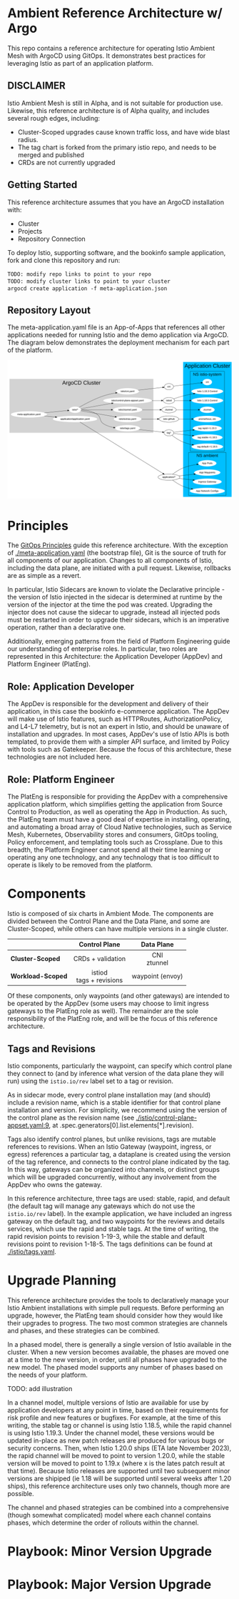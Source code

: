 # Ambient Reference Architecture w/ Argo

This repo contains a reference architecture for operating Istio Ambient Mesh with ArgoCD using GitOps.  It demonstrates best practices for leveraging Istio as part of an application platform.

## DISCLAIMER

Istio Ambient Mesh is still in Alpha, and is not suitable for production use.  Likewise, this reference architecture is of Alpha quality, and includes several rough edges, including:
 * Cluster-Scoped upgrades cause known traffic loss, and have wide blast radius.
 * The tag chart is forked from the primary istio repo, and needs to be merged and published
 * CRDs are not currently upgraded

## Getting Started

This reference architecture assumes that you have an ArgoCD installation with:
 * Cluster
 * Projects
 * Repository Connection

To deploy Istio, supporting software, and the bookinfo sample application, fork and clone this repository and run:

```
TODO: modify repo links to point to your repo
TODO: modify cluster links to point to your cluster
argocd create application -f meta-application.json
```

## Repository Layout

The meta-application.yaml file is an App-of-Apps that references all other applications needed for running Istio and the demo application via ArgoCD.  The diagram below demonstrates the deployment mechanism for each part of the platform.

![architecture diagram][diag]

# Principles

The [GitOps Principles](https://opengitops.dev/) guide this reference architecture.  With the exception of [./meta-application.yaml](./meta-application.yaml) (the bootstrap file), Git is the source of truth for all components of our application.  Changes to all components of Istio, including the data plane, are initiated with a pull request.  Likewise, rollbacks are as simple as a revert.  

In particular, Istio Sidecars are known to violate the Declarative principle - the version of Istio injected in the sidecar is determined at runtime by the version of the injector at the time the pod was created.  Upgrading the injector does not cause the sidecar to upgrade, instead all injected pods must be restarted in order to upgrade their sidecars, which is an imperative operation, rather than a declarative one.

Additionally, emerging patterns from the field of Platform Engineering guide our understanding of enterprise roles.  In particular, two roles are represented in this Architecture: the Application Developer (AppDev) and Platform Engineer (PlatEng).  

## Role: Application Developer
The AppDev is responsible for the development and delivery of their application, in this case the bookinfo e-commerce application.  The AppDev will make use of Istio features, such as HTTPRoutes, AuthorizationPolicy, and L4-L7 telemetry, but is not an expert in Istio, and should be unaware of installation and upgrades.  In most cases, AppDev's use of Istio APIs is both templated, to provide them with a simpler API surface, and limited by Policy with tools such as Gatekeeper.  Because the focus of this architecture, these technologies are not included here.

## Role: Platform Engineer
The PlatEng is responsible for providing the AppDev with a comprehensive application platform, which simplifies getting the application from Source Control to Production, as well as operating the App in Production.  As such, the PlatEng team must have a good deal of expertise in installing, operating, and automating a broad array of Cloud Native technologies, such as Service Mesh, Kubernetes, Observability stores and consumers, GitOps tooling, Policy enforcement, and templating tools such as Crossplane.  Due to this breadth, the Platform Engineer cannot spend all their time learning or operating any one technology, and any technology that is too difficult to operate is likely to be removed from the platform.

# Components

Istio is composed of six charts in Ambient Mode.  The components are divided between the Control Plane and the Data Plane, and some are Cluster-Scoped, while others can have multiple versions in a single cluster.  

|                     | Control Plane              | Data Plane        |
| ------------------- |:--------------------------:| :----------------:|
| **Cluster-Scoped**  | CRDs + validation          | CNI<br>ztunnel    |
| **Workload-Scoped** | istiod<br>tags + revisions |  waypoint (envoy) |

Of these components, only waypoints (and other gateways) are intended to be operated by the AppDev (some users may choose to limit ingress gateways to the PlatEng role as well).  The remainder are the sole responsibility of the PlatEng role, and will be the focus of this reference architecture.

## Tags and Revisions
Istio components, particularly the waypoint, can specify which control plane they connect to (and by inference what version of the data plane they will run) using the `istio.io/rev` label set to a tag or revision.

As in sidecar mode, every control plane installation may (and should) include a revision name, which is a stable identifier for that control plane installation and version.  For simplicity, we recommend using the version of the control plane as the revision name (see [./istio/control-plane-appset.yaml:9](./istio/control-plane-appset.yaml), at .spec.generators[0].list.elements[*].revision).  

Tags also identify control planes, but unlike revisions, tags are mutable references to revisions.  When an Istio Gateway (waypoint, ingress, or egress) references a particular tag, a dataplane is created using the version of the tag reference, and connects to the control plane indicated by the tag.  In this way, gateways can be organized into channels, or distinct groups which will be upgraded concurrently, without any involvement from the AppDev who owns the gateway.

In this reference architecture, three tags are used: stable, rapid, and default (the default tag will manage any gateways which do not use the `istio.io/rev` label).  In the example application, we have included an ingress gateway on the default tag, and two waypoints for the reviews and details services, which use the rapid and stable tags.  At the time of writing, the rapid revision points to revision 1-19-3, while the stable and default revisions point to revision 1-18-5.  The tags definitions can be found at [./istio/tags.yaml](./istio/tags.yaml).

# Upgrade Planning

This reference architecture provides the tools to declaratively manage your Istio Ambient installations with simple pull requests.  Before performing an upgrade, however, the PlatEng team should consider how they would like their upgrades to progress.  The two most common strategies are channels and phases, and these strategies can be combined.

In a phased model, there is generally a single version of Istio available in the cluster.  When a new version becomes available, the phases are moved one at a time to the new version, in order, until all phases have upgraded to the new model.  The phased model supports any number of phases based on the needs of your platform.

TODO: add illustration

In a channel model, multiple versions of Istio are available for use by application developers at any point in time, based on their requirements for risk profile and new features or bugfixes.  For example, at the time of this writing, the stable tag or channel is using Istio 1.18.5, while the rapid channel is using Istio 1.19.3.  Under the channel model, these versions would be updated in-place as new patch releases are produced for various bugs or security concerns.  Then, when Istio 1.20.0 ships (ETA late November 2023), the rapid channel will be moved to point to version 1.20.0, while the stable version will be moved to point to 1.19.x (where x is the lates patch result at that time).  Because Istio releases are supported until two subsequent minor versions are shipiped (ie 1.18 will be supported until several weeks after 1.20 ships), this reference architecture uses only two channels, though more are possible.

The channel and phased strategies can be combined into a comprehensive (though somewhat complicated) model where each channel contains phases, which determine the order of rollouts within the channel.

# Playbook: Minor Version Upgrade

# Playbook: Major Version Upgrade

[diag]: ./documentation/argo-reference-arch.svg "Logo Title Text 2"